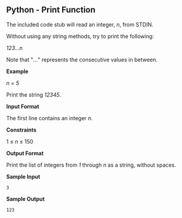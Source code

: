 ## Python - Print Function

The included code stub will read an integer, *n*, from STDIN.

Without using any string methods, try to print the following:

*123...n*

Note that "*...*" represents the consecutive values in between.

**Example**

*n = 5*

Print the string *12345*.

**Input Format**

The first line contains an integer *n*.

**Constraints**

1 ≤ *n* ≤ 150

**Output Format**

Print the list of integers from *1* through *n* as a string, without spaces.

**Sample Input**

```
3
```

**Sample Output**

```
123
```